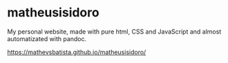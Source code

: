 # matheusisidoro

My personal website, made with pure html, CSS and JavaScript and almost automatizated with pandoc.

https://mathevsbatista.github.io/matheusisidoro/
